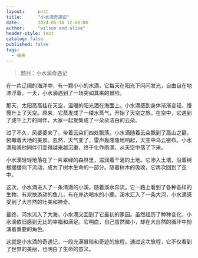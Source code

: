 ```yaml
---
layout:     post
title:      "小水滴奇遇记"
date:       2024-05-18 12:00:00
author:     "wilson and alisa"
header-style: text
catalog: false
published: false
tags:
  - 被夹
---
```


> 题目：小水滴奇遇记

在一片辽阔的海洋中，有一颗小小的水滴，它每天在阳光下闪闪发光，自由自在地漂浮着。一天，小水滴遇到了一场突如其来的冒险。

那天，太阳高高挂在天空，温暖的阳光洒在海面上。小水滴感到身体渐渐变轻，慢慢升上了天空。原来，它蒸发成了一缕水蒸气，开始了天空之旅。在空中，它遇到了成千上万的同伴，大家一起聚集成了一朵朵洁白的云朵。

过了不久，风婆婆来了，带着云朵们四处飘荡。小水滴随着云朵飘到了高山之巅，俯瞰着大地的美景。忽然，天气变了，雷声轰隆隆地响起，天空中乌云密布。小水滴和其他同伴们变得越来越沉重，终于化作雨滴，从天空中落了下来。

小水滴轻轻地落在了一片翠绿的森林里，滋润着干渴的土地。它渗入土壤，沿着树根缓缓向下流动，成为了树木生命的一部分。随着树木的吸收，它再次回到了空中。

这次，小水滴进入了一条清澈的小溪，随着溪水奔流。它一路上看到了各种各样的生物，有欢快游动的鱼儿，有在岸边喝水的小鹿。溪水汇入了一条大河，小水滴感受到了大自然的壮美和神奇。

最终，河水流入了大海，小水滴又回到了它最初的家园。虽然经历了种种变化，小水滴依旧感到无比的幸福和满足。它明白，自己虽然微小，却在大自然的循环中扮演着重要的角色。

这就是小水滴的奇遇记，一段充满冒险和奇迹的旅程。通过这次旅程，它不仅看到了世界的美丽，也明白了生命的意义。
